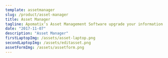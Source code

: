 ```yaml
---
template: assetmanager
slug: /product/asset-manager
title: Asset Manager
tagline: Apomatix’s Asset Management Software upgrade your information asset management
date: "2017-11-07"
description: "Asset Manager"
firstLaptopImg: /assets/asset-laptop.png
secondLaptopImg: /assets/editasset.png
assetFormImg: /assets/assetform.png
---
```

